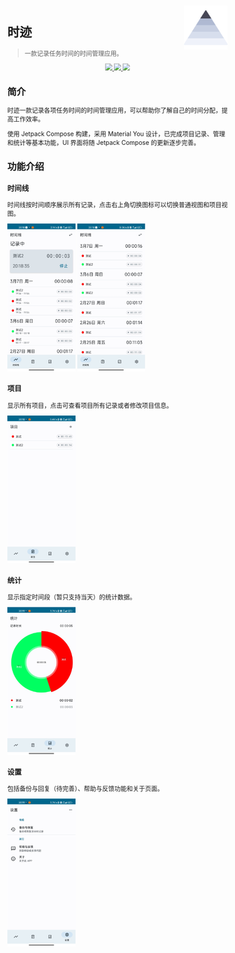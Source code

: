 <img src="docs/.vuepress/public/images/logo.svg" alt="logo" width="100" height="100" align="right" />

# 时迹

> 一款记录任务时间的时间管理应用。

<p align="center">
  <a href="https://developer.android.google.cn/jetpack/compose" alt="Jetpack Compose">
    <img src="https://img.shields.io/badge/Jetpack%20Compose-1.2.0--alpha06-brightgreen" />
  </a>
  <a href="https://android-arsenal.com/api?level=24" alt="API">
    <img src="https://img.shields.io/badge/API-24%2B-blue?logo=android" />
  </a>
  <a href="https://github.com/MeanZhang/Traclock/actions/workflows/android.yml"  alt="Android CI">
    <img src="https://github.com/MeanZhang/Traclock/actions/workflows/android.yml/badge.svg" />
  </a>
</p>


## 简介

时迹一款记录各项任务时间的时间管理应用，可以帮助你了解自己的时间分配，提高工作效率。

使用 Jetpack Compose 构建，采用 Material You 设计，已完成项目记录、管理和统计等基本功能，UI 界面将随 Jetpack Compose 的更新逐步完善。

## 功能介绍

### 时间线

时间线按时间顺序展示所有记录，点击右上角切换图标可以切换普通视图和项目视图。

<img src="docs/.vuepress/public/images/ui/timeline-detail.jpg" alt="时间线" style="zoom:33%;" />
<img src="docs/.vuepress/public/images/ui/timeline.jpg" alt="时间线" style="zoom:33%;" />

### 项目

显示所有项目，点击可查看项目所有记录或者修改项目信息。

<img src="docs/.vuepress/public/images/ui/projects.jpg" alt="项目" style="zoom:33%;" />

### 统计

显示指定时间段（暂只支持当天）的统计数据。

<img src="docs/.vuepress/public/images/ui/statistics.jpg" alt="统计" style="zoom:33%;" />

### 设置

包括备份与回复（待完善）、帮助与反馈功能和关于页面。

<img src="docs/.vuepress/public/images/ui/settings.jpg" alt="设置" style="zoom:33%;" />
